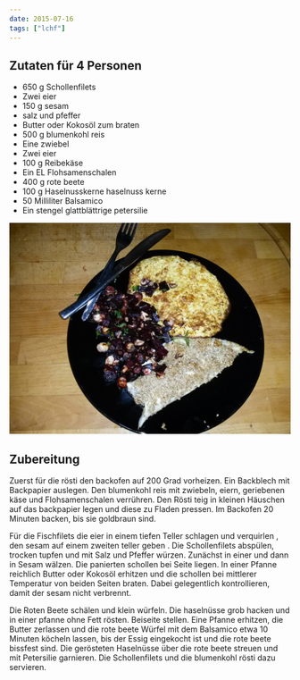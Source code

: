 ```yaml
---
date: 2015-07-16
tags: ["lchf"]
---
```


## Zutaten für 4 Personen
- 650 g Schollenfilets
- Zwei eier
- 150 g sesam
- salz und pfeffer
- Butter oder Kokosöl zum braten
- 500 g blumenkohl reis
- Eine zwiebel
- Zwei eier
- 100 g Reibekäse
- Ein EL Flohsamenschalen
- 400 g rote beete
- 100 g Haselnusskerne haselnuss kerne
- 50 Milliliter Balsamico
- Ein stengel glattblättrige petersilie

![](/uploads/fischfilet-mit-sesam-und-roten-beeten.jpg)

## Zubereitung
Zuerst für die rösti den backofen auf 200 Grad vorheizen. Ein Backblech mit Backpapier auslegen. Den blumenkohl reis mit zwiebeln, eiern, geriebenen käse und Flohsamenschalen verrühren. Den Rösti teig in kleinen Häuschen auf das backpapier legen und diese zu Fladen pressen. Im Backofen 20 Minuten backen, bis sie goldbraun sind.

Für die Fischfilets die eier in einem tiefen Teller schlagen und verquirlen , den sesam auf einem zweiten teller geben .
Die Schollenfilets abspülen, trocken tupfen und mit Salz und Pfeffer würzen. Zunächst in einer und dann in Sesam wälzen. Die panierten schollen bei Seite liegen.
In einer Pfanne reichlich Butter oder Kokosöl erhitzen und die schollen bei mittlerer Temperatur von beiden Seiten braten. Dabei gelegentlich kontrollieren, damit der sesam nicht verbrennt.

Die Roten Beete schälen und klein würfeln. Die haselnüsse grob hacken und in einer pfanne ohne Fett rösten. Beiseite stellen.
Eine Pfanne erhitzen, die Butter zerlassen und die rote beete Würfel mit dem Balsamico etwa 10 Minuten köcheln lassen, bis der Essig eingekocht ist und die rote beete bissfest sind.
Die gerösteten Haselnüsse über die rote beete streuen und mit Petersilie garnieren. Die Schollenfilets und die blumenkohl rösti dazu servieren.
